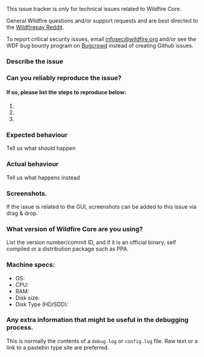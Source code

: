 <!--- Remove sections that do not apply -->

This issue tracker is only for technical issues related to Wildfire Core.

General Wildfire questions and/or support requests and are best directed to the [Wildfirepay Reddit](https://www.reddit.com/r/wildfirepay/).

To report critical security issues, email infosec@wildfire.org and/or see the WDF bug bounty program on [Bugcrowd](https://bugcrowd.com/wildfiredigitalcash) instead of creating Github issues.

### Describe the issue

### Can you reliably reproduce the issue?
#### If so, please list the steps to reproduce below:
1.
2.
3.

### Expected behaviour
Tell us what should happen

### Actual behaviour
Tell us what happens instead

### Screenshots.
If the issue is related to the GUI, screenshots can be added to this issue via drag & drop.

### What version of Wildfire Core are you using?
List the version number/commit ID, and if it is an official binary, self compiled or a distribution package such as PPA.

### Machine specs:
- OS:
- CPU:
- RAM:
- Disk size:
- Disk Type (HD/SDD):

### Any extra information that might be useful in the debugging process.
This is normally the contents of a `debug.log` or `config.log` file. Raw text or a link to a pastebin type site are preferred.
